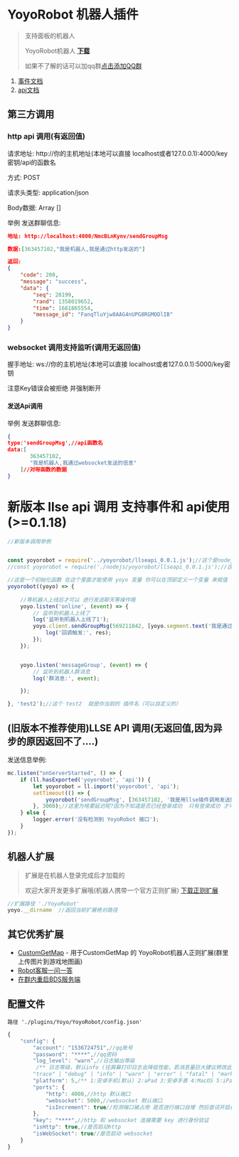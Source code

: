 # YoyoRobot 机器人插件

>支持面板的机器人
>
>YoyoRobot机器人 [**下载**](https://www.minebbs.net/resources/yoyorobot.4559/)
>
>如果不了解的话可以加qq群[点击添加QQ群](https://jq.qq.com/?_wv=1027&k=OrdpaLLX)

1. [事件文档](./event)
2. [api文档](./api)

## 第三方调用

### http api 调用(有返回值)

请求地址: http://你的主机地址(本地可以直接 localhost或者127.0.0.1):4000/key密钥/api的函数名

方式: POST

请求头类型: application/json

Body数据: Array   []

举例 发送群聊信息:

```json
地址: http://localhost:4000/NmcBLnKynv/sendGroupMsg

数据:[363457102,"我是机器人,我是通过http发送的"]

返回: 
{
	"code": 200,
	"message": "success",
	"data": {
		"seq": 28199,
		"rand": 1358019652,
		"time": 1661865554,
		"message_id": "FanqTluYjw8AAG4nUPG8RGMODlIB"
	}
}
```



### websocket 调用支持监听(调用无返回值)

握手地址: ws://你的主机地址(本地可以直接 localhost或者127.0.0.1):5000/key密钥

注意Key错误会被拒绝 并强制断开

#### 发送Api调用

举例 发送群聊信息:

```json
{
type:'sendGroupMsg',//api函数名
data:[
       363457102,
       "我是机器人,我通过websocket发送的信息"
    ]//对呀函数的数据
}
```





# 新版本 llse api 调用 支持事件和 api使用 (>=0.1.18)

```javascript
//新版本调用举例


const yoyorobot = require('../yoyorobot/llseapi_0.0.1.js');//这个是nodejs 插件去调用的路径
//const yoyorobot = require('./nodejs/yoyorobot/llseapi_0.0.1.js');//这个是 js 插件去调用的路径

//这是一个初始化函数 在这个里面才能使用 yoyo 变量 你可以在顶部定义一个变量 来赋值 也可以的
yoyorobot((yoyo) => {
   
    //等机器人上线后才可以 进行发送聊天等操作哦
    yoyo.listen('online', (event) => {
        // 监听到机器人上线了
        log('监听到机器人上线了1');
        yoyo.client.sendGroupMsg(569211842, [yoyo.segment.text('我是通过segment转义发送的文本')]).then(res => {
            log('回调触发:', res);
        });
    });


    yoyo.listen('messageGroup', (event) => {
        // 监听到机器人群消息
        log('群消息:', event);

    });

}, 'test2');//这个 test2  就是你当前的 插件名（可以自定义的）
```





## (旧版本不推荐使用)LLSE API 调用(无返回值,因为异步的原因返回不了....)

发送信息举例:

```js
mc.listen("onServerStarted", () => {
    if (ll.hasExported('yoyorobot', 'api')) {
        let yoyorobot = ll.import('yoyorobot', 'api');
        setTimeout(() => {
            yoyorobot('sendGroupMsg', [363457102, '我是用llse插件调用发送的哦' + new Date()]);
        }, 3000);//这里为啥要延迟呢?因为不知道是否已经登录成功  只有登录成功 才可以发送
    } else {
        logger.error('没有检测到 YoyoRobot 接口');
    }
});
```



## 机器人扩展

> 扩展是在机器人登录完成后才加载的
>
> 欢迎大家开发更多扩展哦(机器人携带一个官方正则扩展) [下载正则扩展](https://wwrw.lanzoub.com/i6fD60i5az8h)

```js
//扩展路径 './YoyoRobot'
yoyo.__dirname  //返回当前扩展绝对路径
```

## 其它优秀扩展

- [CustomGetMap](https://www.minebbs.net/resources/customgetmap-yoyorobot.4341/) - 用于CustomGetMap 的 YoyoRobot机器人正则扩展(群里上传图片到游戏地图画)
- [Robot客服一问一答](https://www.minebbs.com/resources/robot-yoyorobot.4608/)
- [在群内重启BDS服务端](https://www.minebbs.com/resources/bds-yoyorobot.4602/)

## 配置文件 

```
路径 './plugins/Yoyo/YoyoRobot/config.json'
```



``` js
{
    "config": {
        "account": "1536724751",//qq账号
        "password": "****",//qq密码
        "log_level": "warn",//日志输出等级
         /** 日志等级，默认info (往屏幕打印日志会降低性能，若消息量巨大建议修改此参数或重定向)
        "trace" | "debug" | "info" | "warn" | "error" | "fatal" | "mark" | "off" */
        "platform": 5,/** 1:安卓手机(默认) 2:aPad 3:安卓手表 4:MacOS 5:iPad */
        "ports": {
            "http": 4000,//http 默认端口
            "websocket": 5000,//websocket 默认端口
            "isIncrement": true//检测端口被占用 是否进行端口自增 然后尝试开启(会导致可能和设置的默认端口不一致)
        },
        "key": "****",//http 和 websocket 连接需要 key 进行身份验证
        "isHttp": true,//是否启动http
        "isWebSocket": true//是否启动 websocket
    }
}
```

